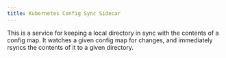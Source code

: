 ```yaml
---
title: Kubernetes Config Sync Sidecar
---
```


This is a service for keeping a local directory in sync with the contents of a config map.
It watches a given config map for changes, and immediately rsyncs the contents of it to
a given directory.
